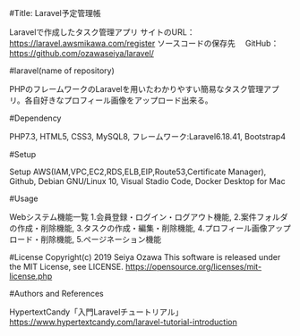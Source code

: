  #Title: Laravel予定管理帳 

Laravelで作成したタスク管理アプリ 
サイトのURL：  https://laravel.awsmikawa.com/register
ソースコードの保存先　 GitHub：https://github.com/ozawaseiya/laravel/

 #laravel(name of repository) 

PHPのフレームワークのLaravelを用いたわかりやすい簡易なタスク管理アプリ。各自好きなプロフィール画像をアップロード出来る。

 #Dependency 

PHP7.3, HTML5, CSS3, MySQL8, フレームワーク:Laravel6.18.41, Bootstrap4

 #Setup 

Setup AWS(IAM,VPC,EC2,RDS,ELB,EIP,Route53,Certificate Manager), Github, Debian GNU/Linux 10, Visual Stadio Code, Docker Desktop for Mac

 #Usage 

Webシステム機能一覧 
1.会員登録・ログイン・ログアウト機能, 2.案件フォルダの作成・削除機能, 3.タスクの作成・編集・削除機能, 4.プロフィール画像アップロード・削除機能, 5.ページネーション機能

 #License Copyright(c) 2019 Seiya Ozawa This software is released under the MIT License, see LICENSE. https://opensource.org/licenses/mit-license.php

 #Authors and References 

HypertextCandy「入門Laravelチュートリアル」https://www.hypertextcandy.com/laravel-tutorial-introduction 
